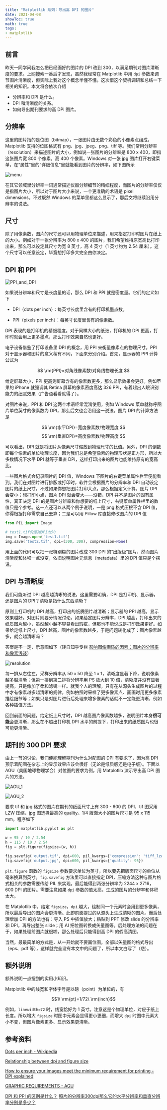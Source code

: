 ```yaml
---
title: "Matplotlib 系列：导出高 DPI 的图片"
date: 2021-04-08
showToc: true
math: true
tags:
- matplotlib
---
```


## 前言

昨天一同学问我怎么把已经画好的图片的 DPI 改到 300，以满足期刊对图片清晰度的要求。上网搜索一番后才发现，虽然我经常在 Matplotlib 中用 `dpi` 参数来调节图片清晰度，但实际上我对这个概念半懂不懂。这次借这个契机调研和总结一下相关的知识。本文将会依次介绍

- 分辨率和 DPI 是什么。
- DPI 和清晰度的关系。
- 如何导出期刊要求的高 DPI 图片。

<!--more-->

## 分辨率

这里的图片指的是位图（bitmap），一张图片由无数个彩色的小像素点组成，Matplotlib 支持的位图格式有 png、jpg、jpeg、png、tiff 等。我们常用分辨率（resolution）来描述图片的大小，例如说一张图片的分辨率是 800 x 400，即指这张图片宽 800 个像素，高 400 个像素。Windows 对一张 jpg 图片打开右键菜单，在“属性”里的“详细信息”里就能看到图片的分辨率，如下图所示

![menu](/matplotlib_dpi/menu.png)

在其它领域里分辨率一词通常描述仪器分辨细节的精细程度，而图片的分辨率仅仅是指图片大小，所以对于图片大小来说，一个更准确的术语是 pixel dimensions。不过既然 Windows 的菜单里都这么显示了，那后文将继续沿用分辨率的说法。

## 尺寸

除了用像素数，图片的尺寸还可以用物理单位来描述，用来指定打印时图片在纸上的大小。例如对于一张分辨率为 800 x 400 的图片，我们希望维持原宽高比打印出来，那么可以设定其尺寸为宽 8 英寸，高 4 英寸（1 英寸约为 2.54 厘米）。这个尺寸可以任意设定，毕竟想打印多大完全由你决定。

## DPI 和 PPI

![PPI_and_DPI](/matplotlib_dpi/PPI_and_DPI.png)

如果说分辨率和尺寸是长度量的话，那么 DPI 和 PPI 就是密度量。它们的定义如下

- DPI（dots per inch）：每英寸长度里含有的打印机墨点数。

- PPI（pixels per inch）：每英寸长度里含有的像素数。

DPI 表现的是打印机的精细程度。对于同样大小的纸张，打印机的 DPI 更高，打印时就会用上更多墨点，那么打印效果自然也更好。

电子设备借鉴了打印设备里 DPI 的概念，用 PPI 来衡量像素点的物理尺寸。PPI 对于显示器和图片的意义稍有不同，下面来分别介绍。首先，显示器的 PPI 计算公式为

$$
\rm{PPI}=对角线像素数/对角线物理长度
$$

给定屏幕大小，PPI 更高则屏幕含有的像素数更多，那么显示效果会更好。例如苹果的 iPhone 就强调其 Retina 屏幕的像素密度高达 326 PPI，有着超出人眼识别能力的细腻效果（广告语看看就得了）。

对图片来说，PPI 和 DPI 这两个术语经常混淆使用，例如 Windows 菜单就称呼图片单位英寸的像素数为 DPI，那么后文也会沿用这一说法。图片 DPI 的计算方法是

$$
\rm{水平DPI}=宽度像素数/物理宽度
$$
$$
\rm{垂直DPI}=高度像素数/物理高度
$$

可以看出，DPI 就是将图片从像素尺寸缩放到物理尺寸的比值。另外，DPI 的倒数即每个像素的单位物理长度，因为我们总是希望像素的物理形状是正方形，所以大多数情况下水平 DPI 就等于垂直 DPI，这样打印出来的图片也能维持原有的宽高比。

一些图片格式会记录图片的 DPI 值，Windows 下图片的右键菜单属性栏里便能看到。我们在对图片进行排版或打印时，软件会根据图片的分辨率和 DPI 自动设定图片的纸上尺寸。不过如果你想把图片打印大点，那么根据定义计算，图片 DPI 会变小；想打印小点，图片 DPI 就会变大——没错，DPI 并不是图片的固有属性，真正决定 DPI 的是图片分辨率和你想要的纸上尺寸，右键菜单属性栏里的数值只是个参考。这一点还可以从两个例子说明，一是 png 格式压根不含 DPI 值，你得根据打印需求自己去算；二是可以用 Pillow 库直接修改图片的 DPI 值

```Python
from PIL import Image

# test1.tif的原始DPI为50
img = Image.open('test1.tif')
img.save('test2.tif', dpi=(300, 300), compression=None)
```

用上面的代码可以把一张特别糊的图片改成 300 DPI 的“出版级”图片，然而图片清晰度和体积一点没变，依旧说明图片元信息（metadata）里的 DPI 值只是个摆设。

## DPI 与清晰度

我们可能听过 DPI 越高越清晰的说法，这里需要明确，DPI 是打印机、显示器，还是图片的 DPI？清晰是指什么东西清晰？

原则上打印机的 DPI 越高，打印出的纸质图片越清晰；显示器的 PPI 越高，显示效果越好。对图片则要分情况讨论。如果给定图片分辨率，DPI 越高，打印出来的纸质图片越小，虽然越小越不容易看出瑕疵，但那也不能说成是打印效果更好。如果给定纸上尺寸，DPI 越高，图片的像素数越多，于是问题转化成了：图片像素越多，就会越清晰吗？

答案是不一定，示意图如下（转自知乎专栏 [影响图像画质的因素：图片的分辨率和像素浅谈](https://zhuanlan.zhihu.com/p/43108622)）

![resolution](/matplotlib_dpi/resolution.jpg)

每一排从右往左，采样分辨率从 50 x 50 降至 1 x 1，清晰度显著下降，说明像素越多越清晰；但第一排到第二排将分辨率用 PS 放大到 10 倍，清晰度并没有显著提高，只是像加了柔和滤镜一样。就我个人的理解，只有在从源头生成图片的过程中才有像素越多越清晰的规律，例如拍照时采样了更多像素点、画画时用更多像素描绘细节等；如果只是对图片进行后处理来增多像素的话就不一定能更清晰，例如各种插值方法。

回到前面的问题，给定纸上尺寸时，DPI 越高图片像素数越多，说明图片本身**很可能**会更清晰，那么在不超出打印机 DPI 水平的前提下，打印出来的纸质图片也很可能更清晰。

## 期刊的 300 DPI 要求

由上一节的讨论，我们便能理解期刊为什么对配图的 DPI 有要求了，因为高 DPI 预示着配图在杂志上的显示效果应该会很好（无论是纸质版还是电子版）。下面以 AGU（美国地球物理学会）对位图的要求为例，用 Matplotlib 演示导出高 DPI 图片的方法。

![AGU_1](/matplotlib_dpi/AGU_1.png)

![AGU_2](/matplotlib_dpi/AGU_2.png)

要求 tif 和 jpg 格式的图片在期刊的纸面尺寸上有 300 - 600 的 DPI，tif 图采用 LZW 压缩，jpg 图选择最高的 quality。1/4 版面大小的图片尺寸是 95 x 115 mm。程序如下

```Python
import matplotlib.pyplot as plt

w = 95 / 10 / 2.54
h = 115 / 10 / 2.54
fig = plt.figure(figsize=(w, h))

fig.savefig('output.tif', dpi=600, pil_kwargs={'compression': 'tiff_lzw'})
fig.savefig('output.jpg', dpi=600, pil_kwargs={'quality': 95})
```

`plt.figure` 函数的 `figsize` 参数要求单位为英寸，所以要先把版面尺寸的单位从毫米换算到英寸。`fig.savefig` 方法里可以直接指定 DPI，压缩方法这种与图片格式相关的参数需要传给 PIL 来实现。最后能得到两张分辨率为 2244 x 2716，600 DPI 的图片。需要注意如果 `dpi` 参数的值太高，生成的图片的分辨率和体积太大。

在 Matplotlib 中，给定 `figsize`，`dpi` 越大，绘制同一个元素时会用到更多像素，所以最后导出的图片会更清晰。此即前面提过的从源头上生成清晰的图片。而后处理增加 DPI 的方法也有：导入 PS 中插值放大；粘贴到 PPT 修改 slide 的分辨率和 DPI，再导出整张 slide；用 AI 把位图转换成矢量图等。后处理方法的问题在于，如果处理前图片就很糊，那么处理后只能得到高 DPI 的假高清图。

当然，最最简单的方式是，从一开始就不要画位图，全部以矢量图的格式导出（eps、pdf 等），这样就完全没有本文中的问题了，所以本文白写了（悲）。

## 额外说明

额外说明一点搜到的实用小知识。

Matplotlib 中的线宽和字体字号是以磅（point）为单位的，有

$$1\ \rm{pt}=1/72\ \rm{inch}$$

例如，`linewidth=72` 时，线宽恰好为 1 英寸。注意这是个物理单位，对应于纸上长度。所以增大 `figsize` 时图中元素会显得更小更细，而增大 `dpi` 时图中元素大小不变，但图片像素更多、显示效果更清晰。

## 参考资料

[Dots per inch - Wikipedia](https://en.wikipedia.org/wiki/Dots_per_inch)

[Relationship between dpi and figure size](https://stackoverflow.com/questions/47633546/relationship-between-dpi-and-figure-size)

[How to ensure your images meet the minimum requirement for printing - DPI explained](https://www.radiologytutor.com/index.php/cases/miscellaneous/63-how-to-ensure-your-images-meet-the-minimum-requirement-for-printing-dpi-explained)

[GRAPHIC REQUIREMENTS - AGU](https://www.agu.org/Publish-with-AGU/Publish/Author-Resources/Graphic-Requirements)

[DPI 和 PPI 的区别是什么？](https://www.zhihu.com/question/23770739/answer/25619192)
[照片的分辨率300dpi那么它的水平分辨率和垂直分辨率分别是多少？](https://www.zhihu.com/question/340341384/answer/789781560)
